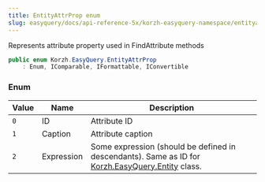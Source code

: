 ```yaml
---
title: EntityAttrProp enum
slug: easyquery/docs/api-reference-5x/korzh-easyquery-namespace/entityattrprop-enum
---
```



Represents attribute property used in FindAttribute methods
```csharp
public enum Korzh.EasyQuery.EntityAttrProp
    : Enum, IComparable, IFormattable, IConvertible

```

### Enum

| Value | Name | Description | 
| --- | --- | --- | 
| `0` | ID | Attribute ID | 
| `1` | Caption | Attribute caption | 
| `2` | Expression | Some expression (should be defined in descendants). Same as ID for [Korzh.EasyQuery.Entity](/api-reference-5x/korzh-easyquery-namespace/entity-class) class. |